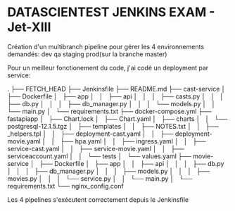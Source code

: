 # DATASCIENTEST JENKINS EXAM - Jet-XIII

Création d'un multibranch pipeline pour gérer les 4 environnements demandés:
dev qa staging prod(sur la branche master)

Pour un meilleur fonctionement du code, j'ai codé un deployment par service: 

.
├── FETCH_HEAD
├── Jenkinsfile
├── README.md
├── cast-service
│   ├── Dockerfile
│   ├── app
│   │   ├── api
│   │   │   ├── casts.py
│   │   │   ├── db.py
│   │   │   ├── db_manager.py
│   │   │   └── models.py
│   │   └── main.py
│   └── requirements.txt
├── docker-compose.yml
├── fastapiapp
│   ├── Chart.lock
│   ├── Chart.yaml
│   ├── charts
│   │   └── postgresql-12.1.5.tgz
│   ├── templates
│   │   ├── NOTES.txt
│   │   ├── _helpers.tpl
│   │   ├── deployment-cast.yaml
│   │   ├── deployment-movie.yaml
│   │   ├── hpa.yaml
│   │   ├── ingress.yaml
│   │   ├── service-cast.yaml
│   │   ├── service-movie.yaml
│   │   ├── serviceaccount.yaml
│   │   └── tests
│   └── values.yaml
├── movie-service
│   ├── Dockerfile
│   ├── app
│   │   ├── api
│   │   │   ├── db.py
│   │   │   ├── db_manager.py
│   │   │   ├── models.py
│   │   │   ├── movies.py
│   │   │   └── service.py
│   │   └── main.py
│   └── requirements.txt
└── nginx_config.conf


Les 4 pipelines s'exécutent correctement depuis le Jenkinsfile

